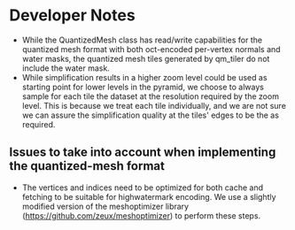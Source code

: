 # Developer Notes

* While the QuantizedMesh class has read/write capabilities for the quantized mesh format with both oct-encoded per-vertex normals and water masks, the quantized mesh tiles generated by qm_tiler do not include the water mask. 
* While simplification results in a higher zoom level could be used as starting point for lower levels in the pyramid, we choose to always sample for each tile the dataset at the resolution required by the zoom level. This is because we treat each tile individually, and we are not sure we can assure the simplification quality at the tiles' edges to be the as required.

## Issues to take into account when implementing the quantized-mesh format
* The vertices and indices need to be optimized for both cache and fetching to be suitable for highwatermark encoding. We use a slightly modified version of the meshoptimizer library (https://github.com/zeux/meshoptimizer) to perform these steps.
